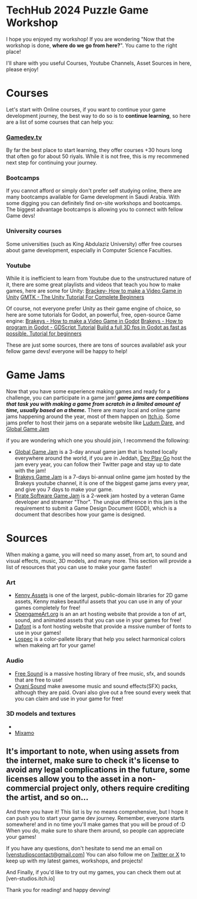 # TechHub 2024 Puzzle Game Workshop

I hope you enjoyed my workshop!
If you are wondering "Now that the workshop is done, **where do we go from here?**". You came to the right place!

I'll share with you useful Courses, Youtube Channels, Asset Sources in here, please enjoy!


# Courses

Let's start with Online courses, if you want to continue your game development journey, the best way to do so is to **continue learning**, so here are a list of some courses that can help you:
### [Gamedev.tv](https://www.gamedev.tv/)
By far the best place to start learning, they offer courses +30 hours long that often go for about 50 riyals.
While it is not free, this is my recommened next step for continuing your journey.

### Bootcamps
If you cannot afford or simply don't prefer self studying online, there are many bootcamps available for Game development in Saudi Arabia. With some digging you can definitely find on-site workshops and bootcamps.
The biggest advantage bootcamps is allowing you to connect with fellow Game devs!

### University courses
Some universities (such as King Abdulaziz University) offer free courses about game development, especially in Computer Science Faculties.

### Youtube
While it is inefficient to learn from Youtube due to the unstructured nature of it, there are some great playlists and videos that teach you how to make games, here are some for Unity:
[Brackey- How to make a Video Game in Unity](https://www.youtube.com/playlist?list=PLPV2KyIb3jR53Jce9hP7G5xC4O9AgnOuL)
[GMTK - The Unity Tutorial For Complete Beginners](https://youtu.be/XtQMytORBmM?si=Zk-EpHk7opqCZKii)

Of course, not everyone prefer Unity as their game engine of choice, so here are some tutorials for Godot, an powerful, free, open-source Game engine:
[Brakeys - How to make a Video Game in Godot](https://www.youtube.com/watch?v=LOhfqjmasi0)
[Brakeys - How to program in Godot - GDScript Tutorial](https://www.youtube.com/watch?v=e1zJS31tr88&t=131s)
[Build a full 3D fps in Godot as fast as possible. Tutorial for beginners](https://www.youtube.com/watch?v=fqvNNQQPPS8&t=812s)

These are just some sources, there are tons of sources available! ask your fellow game devs! everyone will be happy to help!


# Game Jams
Now that you have some experience making games and ready for a challenge, you can participate in a game jam!
_**game jams are competitions that task you with making a game from scratch in a limited amount of time, usually based on a theme.**_
There are many local and online game jams happening around the year, most of them happen on [Itch.io](https://itch.io/jams).
Some jams prefer to host their jams on a separate website like [Ludum Dare](https://ldjam.com/), and [Global Game Jam](https://globalgamejam.org/)

if you are wondering which one you should join, I recommend the following:
- [Global Game Jam](https://globalgamejam.org/) is a 3-day annual game jam that is hosted locally everywhere around the world, if you are in Jeddah, [Dev Play Go](https://x.com/DevPlayGo) host the jam every year, you can follow their Twitter page and stay up to date with the jam!
- [Brakeys Game Jam](https://itch.io/jam/brackeys-12) is a 7-days bi-annual online game jam hosted by the Brakeys youtube channel, it is one of the biggest game jams every year, and give you 7 days to make your game.
- [Pirate Software Game Jam](https://itch.io/jam/pirate) is a 2-week jam hosted by a veteran Game developer and streamer "Thor". The unqiue difference in this jam is the requirement to submit a Game Design Document (GDD), which is a document that describes how your game is designed.


# Sources
When making a game, you will need so many asset, from art, to sound and visual effects, music, 3D models, and many more. This section will provide a list of resources that you can use to make your game faster!

### Art
- [Kenny Assets](kenney.nl) is one of the largest, public-domain libraries for 2D game assets, Kenny makes beautiful assets that you can use in any of your games completely for free!
- [OpengameArt.org](opengameart.org) is an an art hosting website that provide a ton of art, sound, and animated assets that you can use in your games for free!
- [Dafont](dafont.com) is a font hosting website that provide a mssive number of fonts to use in your games!
- [Lospec](lospec.com) is a color-pallete library that help you select harmonical colors when makeing art for your game!

### Audio
- [Free Sound](freesound.org) is a massive hosting library of free music, sfx, and sounds that are free to use!
- [Ovani Sound](ovanisound.com) make awesome music and sound effects(SFX) packs, although they are paid. Ovani also give out a free sound every week that you can claim and use in your game for free!

### 3D models and textures
- [](sketchfab.com)
- [Mixamo](mixamo.com)

It's important to note, when using assets from the internet, **make sure to check it's license to avoid any legal complications** in the future, some licenses allow you to the asset in a non-commercial project only, others require crediting the artist, and so on...
---
And there you have it!
This list is by no means comprehensive, but I hope it can push you to start your game dev journey. Remember, everyone starts somewhere! and in no time you'll make games that you will be proud of :D
When you do, make sure to share them around, so people can appreciate your games!

If you have any questions, don't hesitate to send me an email on [venstudioscontact@gmail.com]
You can also follow me on [Twitter or X](x.com/ven_omar_) to keep up with my latest games, workshops, and projects!

And Finally, if you'd like to try out my games, you can check them out at [ven-studios.itch.io]


Thank you for reading! and happy devving!
